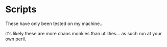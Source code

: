 # Scripts

These have only been tested on my machine...

it's likely these are more chaos monkies than utilities... as such run at your own peril.
